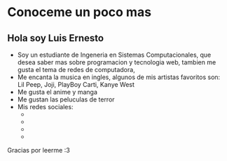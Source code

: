 # Conoceme un poco mas
## Hola soy Luis Ernesto 
- Soy un estudiante de Ingeneria en Sistemas Computacionales, que desea saber mas sobre programacion y tecnologia web, tambien me gusta el tema de redes de computadora, 
- Me encanta la musica en ingles, algunos de mis artistas favoritos son: Lil Peep, Joji, PlayBoy Carti, Kanye West 
- Me gusta el anime y manga 
- Me gustan las peluculas de terror
- Mis redes sociales:
  - [Instagram]: https://www.instagram.com/ernesto_221104/
  - [Facebook]: https://www.facebook.com/profile.php?id=100004142328623
  - [Twitter]: https://x.com/LuisErne2211
  - [Linkedin]: www.linkedin.com/in/luis-ernesto-gomez-martinez-350870300

 Gracias por leerme :3
